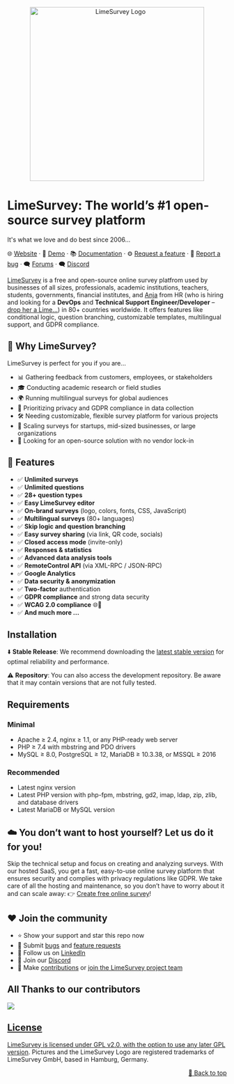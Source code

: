 <div id="top"></div>
<p align="center">
<img src="https://www.limesurvey.org/images/limesurvey/svg/logo_limesurvey_head.svg" width="400" alt='LimeSurvey Logo' />
</p>

# LimeSurvey: The world’s #1 open-source survey platform 
It's what we love and do best since 2006...

🌐 [Website](https://www.limesurvey.org) · 🔮 [Demo](https://demo.limesurvey.org/admin) · 📚 [Documentation](https://www.limesurvey.org/manual) · ⚙️ [Request a feature](https://bugs.limesurvey.org) · 🐛 [Report a bug](https://bugs.limesurvey.org) · 🗨️ [Forums](https://forums.limesurvey.org) · 🗨️ [Discord](https://discord.gg/DEjguXn)

[LimeSurvey](https://www.limesurvey.org) is a free and open-source online survey platfrom used by businesses of all sizes, professionals, academic institutions, teachers, students, governments, financial institutes, and [Anja](https://www.linkedin.com/in/anja-meinders-ba3b29213/) from HR (who is hiring and looking for a **DevOps** and **Technical Support Engineer/Developer**  – [drop her a Lime…](https://www.linkedin.com/in/anja-meinders-ba3b29213/)) in 80+ countries worldwide. It offers features like conditional logic, question branching, customizable templates, multilingual support, and GDPR compliance.

## 🌟 Why LimeSurvey?

LimeSurvey is perfect for you if you are...

- 📊 Gathering feedback from customers, employees, or stakeholders
- 🎓 Conducting academic research or field studies
- 🌍 Running multilingual surveys for global audiences
- 🔐 Prioritizing privacy and GDPR compliance in data collection
- 🛠 Needing customizable, flexible survey platform for various projects
- 🚀 Scaling surveys for startups, mid-sized businesses, or large organizations
- 🎯 Looking for an open-source solution with no vendor lock-in

## 🚀 Features

- ✅ **Unlimited surveys**
- ✅ **Unlimited questions**
- ✅ **28+ question types**
- ✅ **Easy LimeSurvey editor**
- ✅ **On-brand surveys** (logo, colors, fonts, CSS, JavaScript)
- ✅ **Multilingual surveys** (80+ languages)
- ✅ **Skip logic and question branching**
- ✅ **Easy survey sharing** (via link, QR code, socials)
- ✅ **Closed access mode** (invite-only)
- ✅ **Responses & statistics**
- ✅ **Advanced data analysis tools**
- ✅ **RemoteControl API** (via XML-RPC / JSON-RPC)
- ✅ **Google Analytics**
- ✅ **Data security & anonymization**
- ✅ **Two-factor** authentication
- ✅ **GDPR compliance** and strong data security
- ✅ **WCAG 2.0 compliance** 🌐💚
- ✅ **And much more ...**

##  Installation
⬇️ **Stable Release**: We recommend downloading the [latest stable version](https://community.limesurvey.org/downloads/) for optimal reliability and performance.

⚠️ **Repository**:  You can also access the development repository. Be aware that it may contain versions that are not fully tested.

## Requirements

### Minimal
- Apache ≥ 2.4, nginx ≥ 1.1, or any PHP-ready web server
- PHP ≥ 7.4 with mbstring and PDO drivers
- MySQL ≥ 8.0, PostgreSQL ≥ 12, MariaDB ≥ 10.3.38, or MSSQL ≥ 2016

### Recommended
- Latest nginx version
- Latest PHP version with php-fpm, mbstring, gd2, imap, ldap, zip, zlib, and database drivers
- Latest MariaDB or MySQL version

## ☁️ You don’t want to host yourself? Let us do it for you!
Skip the technical setup and focus on creating and analyzing surveys. With our hosted SaaS, you get a fast, easy-to-use online survey platform that ensures security and complies with privacy regulations like GDPR. We take care of all the hosting and maintenance, so you don’t have to worry about it and can scale away: 
👉 [Create free online survey](https://www.limesurvey.org/)!

## ❤️ Join the community

- ⭐ Show your support and star this repo now
- 🐛 Submit [bugs](https://bugs.limesurvey.org) and [feature requests](https://bugs.limesurvey.org)
- 🔗 Follow us on [LinkedIn](https://www.linkedin.com/company/limesurvey)
- 💬 Join our [Discord](https://discord.gg/DEjguXn)
- 🦸 Make [contributions](https://www.limesurvey.org/manual/How_to_join_the_LimeSurvey_project_team) or [join the LimeSurvey project team](https://www.limesurvey.org/manual/How_to_join_the_LimeSurvey_project_team)

## All Thanks to our contributors
<a href="https://github.com/limesurvey/limesurvey/graphs/contributors">

<img src="https://contrib.rocks/image?repo=limesurvey/limesurvey&max=1000" />
  
## License
LimeSurvey is licensed under [GPL v2.0, with the option to use any later GPL version](https://www.gnu.org/licenses/old-licenses/gpl-2.0.en.html). Pictures and the LimeSurvey Logo are registered trademarks of LimeSurvey GmbH, based in Hamburg, Germany.

<p align="right"><a href="#top">🔼 Back to top</a></p>
